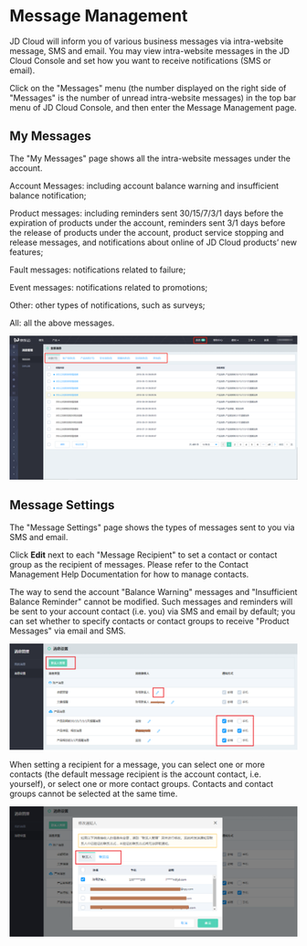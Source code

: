 # Message Management



JD Cloud will inform you of various business messages via intra-website message, SMS and email. You may view intra-website messages in the JD Cloud Console and set how you want to receive notifications (SMS or email).

Click on the "Messages" menu (the number displayed on the right side of "Messages" is the number of unread intra-website messages) in the top bar menu of JD Cloud Console, and then enter the Message Management page.


## My Messages
The "My Messages" page shows all the intra-website messages under the account.

Account Messages: including account balance warning and insufficient balance notification;

Product messages: including reminders sent 30/15/7/3/1 days before the expiration of products under the account, reminders sent 3/1 days before the release of products under the account, product service stopping and release messages, and notifications about online of JD Cloud products’ new features;

Fault messages: notifications related to failure;

Event messages: notifications related to promotions;

Other: other types of notifications, such as surveys;

All: all the above messages.


![cmd-markdown-logo](../../../image/Message-Center/%E6%8E%A7%E5%88%B6%E5%8F%B0%E6%88%AA%E5%9B%BE.png)
## Message Settings
The "Message Settings" page shows the types of messages sent to you via SMS and email.

Click **Edit** next to each "Message Recipient" to set a contact or contact group as the recipient of messages. Please refer to the Contact Management Help Documentation for how to manage contacts.

The way to send the account "Balance Warning" messages and "Insufficient Balance Reminder" cannot be modified. Such messages and reminders will be sent to your account contact (i.e. you) via SMS and email by default; you can set whether to specify contacts or contact groups to receive "Product Messages" via email and SMS.

![cmd-markdown-logo](../../../image/Message-Center/%E5%9B%BD%E9%99%85%E5%8C%962.png)

When setting a recipient for a message, you can select one or more contacts (the default message recipient is the account contact, i.e. yourself), or select one or more contact groups. Contacts and contact groups cannot be selected at the same time.

![cmd-markdown-logo](../../../image/Message-Center/%E5%9B%BD%E9%99%85%E5%8C%963.png)
